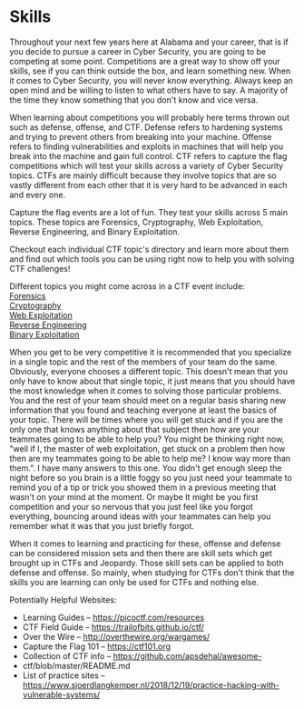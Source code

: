 # Skills
Throughout your next few years here at Alabama and your career, that is if you decide to pursue a career in Cyber Security, you are going to be competing at some point. Competitions are a great way to show off your skills, see if you can think outside the box, and learn something new. When it comes to Cyber Security, you will never know everything. Always keep an open mind and be willing to listen to what others have to say. A majority of the time they know something that you don't know and vice versa.<br>

When learning about competitions you will probably here terms thrown out such as defense, offense, and CTF. Defense refers to hardening systems and trying to prevent others from breaking into your machine. Offense refers to finding vulnerabilities and exploits in machines that will help you break into the machine and gain full control. CTF refers to capture the flag competitions which will test your skills across a variety of Cyber Security topics. CTFs are mainly difficult because they involve topics that are so vastly different from each other that it is very hard to be advanced in each and every one. <br>

Capture the flag events are a lot of fun. They test your skills across 5 main topics. These topics are Forensics, Cryptography, Web Exploitation, Reverse Engineering, and Binary Exploitation.<br> 

Checkout each individual CTF topic's directory and learn more about them and find out which tools you can be using right now to help you with solving CTF challenges!<br>

Different topics you might come across in a CTF event include:<br>
[Forensics](/Crimson_Defense/Skills/Forensics)<br>
[Cryptography](/Crimson_Defense/Skills/Cryptography)<br>
[Web Exploitation](/Crimson_Defense/Skills/Web_Exploitation)<br>
[Reverse Engineering](/Crimson_Defense/Skills/Reverse_Engineering)<br>
[Binary Exploitation](/Crimson_Defense/Skills/Binary_Exploitation)<br>

When you get to be very competitive it is recommended that you specialize in a single topic and the rest of the members of your team do the same. Obviously, everyone chooses a different topic. This doesn't mean that you only have to know about that single topic, it just means that you should have the most knowledge when it comes to solving those particular problems. You and the rest of your team should meet on a regular basis sharing new information that you found and teaching everyone at least the basics of your topic. There will be times where you will get stuck and if you are the only one that knows anything about that subject then how are your teammates going to be able to help you? You might be thinking right now, "well if I, the master of web exploitation, get stuck on a problem then how then are my teammates going to be able to help me? I know way more than them.". I have many answers to this one. You didn't get enough sleep the night before so you brain is a little foggy so you just need your teammate to remind you of a tip or trick you showed them in a previous meeting that wasn't on your mind at the moment. Or maybe It might be you first competition and your so nervous that you just feel like you forgot everything, bouncing around ideas with your teammates can help you remember what it was that you just briefly forgot. <br> 

When it comes to learning and practicing for these, offense and defense can be considered mission sets and then there are skill sets which get brought up in CTFs and Jeopardy. Those skill sets can be applied to both defense and offense. So mainly, when studying for CTFs don't think that the skills you are learning can only be used for CTFs and nothing else. <br>

Potentially Helpful Websites:
- Learning Guides – https://picoctf.com/resources
- CTF Field Guide – https://trailofbits.github.io/ctf/
- Over the Wire – http://overthewire.org/wargames/
- Capture the Flag 101 – https://ctf101.org
- Collection of CTF info – https://github.com/apsdehal/awesome-
- ctf/blob/master/README.md
- List of practice sites – https://www.sjoerdlangkemper.nl/2018/12/19/practice-hacking-with-vulnerable-systems/

